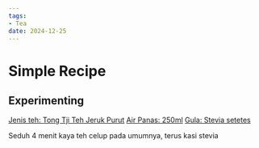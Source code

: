 ```yaml
---
tags:
- Tea
date: 2024-12-25
---
```


# Simple Recipe

## Experimenting

<ins>Jenis teh: Tong Tji Teh Jeruk Purut</ins>
<ins>Air Panas: 250ml</ins>
<ins>Gula: Stevia setetes</ins>

Seduh 4 menit kaya teh celup pada umumnya, terus kasi stevia

